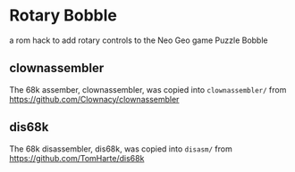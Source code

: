 # Rotary Bobble

a rom hack to add rotary controls to the Neo Geo game Puzzle Bobble

## clownassembler

The 68k assember, clownassembler, was copied into `clownassembler/` from https://github.com/Clownacy/clownassembler

## dis68k

The 68k disassembler, dis68k, was copied into `disasm/` from https://github.com/TomHarte/dis68k
